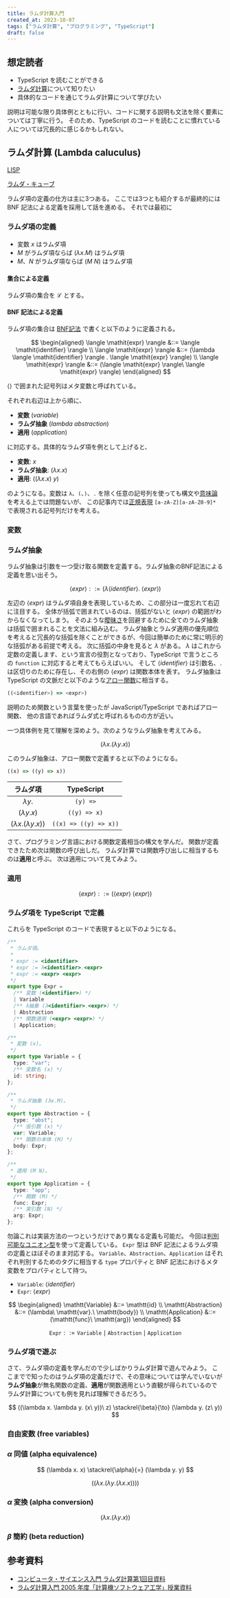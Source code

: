 ```yaml
---
title: ラムダ計算入門
created_at: 2023-10-07
tags: ["ラムダ計算", "プログラミング", "TypeScript"]
draft: false
---
```


## 想定読者

- TypeScript を読むことができる
- [ラムダ計算](https://ja.wikipedia.org/wiki/%E3%83%A9%E3%83%A0%E3%83%80%E8%A8%88%E7%AE%97)について知りたい
- 具体的なコードを通じてラムダ計算について学びたい

説明は可能な限り具体例とともに行い、コードに関する説明も文法を除く要素については丁寧に行う。
そのため、TypeScript のコードを読むことに慣れている人については冗長的に感じるかもしれない。

## ラムダ計算 (Lambda caluculus)

[LISP](https://ja.wikipedia.org/wiki/LISP)

[ラムダ・キューブ](https://ja.wikipedia.org/wiki/%E3%83%A9%E3%83%A0%E3%83%80%E3%83%BB%E3%82%AD%E3%83%A5%E3%83%BC%E3%83%96)

ラムダ項の定義の仕方は主に3つある。
ここでは3つとも紹介するが最終的には BNF 記法による定義を採用して話を進める。
それでは最初に

### ラムダ項の定義

#### 

- 変数 $x$ はラムダ項
- $M$ がラムダ項ならば $(\lambda x. M)$ はラムダ項
- $M$、$N$ がラムダ項ならば $(M\ N)$ はラムダ項

#### 集合による定義

ラムダ項の集合を $\mathscr{L}$ とする。

#### BNF 記法による定義

ラムダ項の集合は [BNF記法](https://ja.wikipedia.org/wiki/%E3%83%90%E3%83%83%E3%82%AB%E3%82%B9%E3%83%BB%E3%83%8A%E3%82%A6%E3%82%A2%E8%A8%98%E6%B3%95) で書くと以下のように定義される。

$$
\begin{aligned}
\langle \mathit{expr} \rangle &::= \langle \mathit{identifier} \rangle \\
\langle \mathit{expr} \rangle &::= (\lambda \langle \mathit{identifier} \rangle . \langle \mathit{expr} \rangle) \\
\langle \mathit{expr} \rangle &::= (\langle \mathit{expr} \rangle\ \langle \mathit{expr} \rangle)
\end{aligned}
$$

$\langle \rangle$ で囲まれた記号列はメタ変数と呼ばれている。

それぞれ右辺は上から順に、

- **変数** (_variable_)
- **ラムダ抽象** (_lambda abstraction_)
- **適用** (_application_)

に対応する。具体的なラムダ項を例として上げると、

- **変数**: $x$
- **ラムダ抽象**: $(\lambda x. x)$
- **適用**: $((\lambda x. x)\ y)$

のようになる。変数は `λ`、`(`、`)`、`.` を除く任意の記号列を使っても構文や[意味論](https://ja.wikipedia.org/wiki/%E3%83%97%E3%83%AD%E3%82%B0%E3%83%A9%E3%83%A0%E6%84%8F%E5%91%B3%E8%AB%96)を考える上では問題ないが、
この記事内では[正規表現](https://www.tohoho-web.com/ex/regexp.html) `[a-zA-Z][a-zA-Z0-9]*` で表現される記号列だけを考える。

### 変数

### ラムダ抽象

ラムダ抽象は引数を一つ受け取る関数を定義する。ラムダ抽象のBNF記法による定義を思い出そう。

$$
\langle \mathit{expr} \rangle ::= (\lambda \langle \mathit{identifier} \rangle .\ \langle \mathit{expr} \rangle)
$$

左辺の $\langle \mathit{expr} \rangle$ はラムダ項自身を表現しているため、この部分は一度忘れて右辺に注目する。
全体が括弧で囲まれているのは、括弧がないと $\langle \mathit{expr} \rangle$ の範囲がわからなくなってしまう。
そのような[曖昧さ](https://ja.wikipedia.org/wiki/%E6%9B%96%E6%98%A7%E3%81%AA%E6%96%87%E6%B3%95)を回避するために全てのラムダ抽象は括弧で囲まれることを文法に組み込む。
ラムダ抽象とラムダ適用の優先順位を考えると冗長的な括弧を除くことができるが、今回は簡単のために常に明示的な括弧がある前提で考える。
次に括弧の中身を見ると $\lambda$ がある。
$\lambda$ はこれから定数の定義します、という宣言の役割となっており、TypeScript で言うところの `function` に対応すると考えてもらえばいい。
そして $\langle \mathit{identifier} \rangle$ は引数名、`.` は区切りのために存在し、その右側の $\langle \mathit{expr} \rangle$ は関数本体を表す。
ラムダ抽象は TypeScript の文脈だと以下のような[アロー関数](https://typescriptbook.jp/reference/functions/arrow-functions)に相当する。

```ts
((<identifier>) => <expr>)
```

説明のため関数という言葉を使ったが JavaScript/TypeScript であればアロー関数、
他の言語であればラムダ式と呼ばれるものの方が近い。

一つ具体例を見て理解を深めよう。次のようなラムダ抽象を考えてみる。

$$
(\lambda x. (\lambda y. x))
$$

このラムダ抽象は、アロー関数で定義すると以下のようになる。

```ts
((x) => ((y) => x))
```

| ラムダ項                      | TypeScript            |
|:-----------------------------:|:---------------------:|
| $\lambda y.$                  | `(y) =>`              |
| $(\lambda y. x)$              | `((y) => x)`          |
| $(\lambda x. (\lambda y. x))$ | `((x) => ((y) => x))` |


さて、プログラミング言語における関数定義相当の構文を学んだ。
関数が定義できたため次は関数の呼び出しだ。
ラムダ計算では関数呼び出しに相当するものは**適用**と呼ぶ。
次は適用について見てみよう。

### 適用

$$
\langle \mathit{expr} \rangle ::= (\langle \mathit{expr} \rangle\ \langle \mathit{expr} \rangle)
$$

### ラムダ項を TypeScript で定義

これらを TypeScript のコードで表現すると以下のようになる。

```ts
/**
 * ラムダ項。
 *
 * expr := <identifier>
 * expr := λ<identifier>.<expr>
 * expr := <expr> <expr>
 */
export type Expr =
  /** 変数 (<identifier>) */
  | Variable
  /** λ抽象 (λ<identifier>.<expr>) */
  | Abstraction
  /** 関数適用 (<expr> <expr>) */
  | Application;

/**
 * 変数 (x)。
 */
export type Variable = {
  type: "var";
  /** 変数名 (x) */
  id: string;
};

/**
 * ラムダ抽象 (λx.M)。
 */
export type Abstraction = {
  type: "abst";
  /** 仮引数 (x) */
  var: Variable;
  /** 関数の本体 (M) */
  body: Expr;
};

/**
 * 適用 (M N)。
 */
export type Application = {
  type: "app";
  /** 関数 (M) */
  func: Expr;
  /** 実引数 (N) */
  arg: Expr;
};
```

勿論これは実装方法の一つというだけであり異なる定義も可能だ。
今回は[判別可能なユニオン型](https://typescriptbook.jp/reference/values-types-variables/discriminated-union)を使って定義している。
`Expr` 型は BNF 記法によるラムダ項の定義とほぼそのまま対応する。
`Variable`、`Abstraction`、`Application` はそれぞれ判別するためのタグに相当する `type` プロパティと
BNF 記法におけるメタ変数をプロパティとして持つ。

- `Variable`: $\langle \mathit{identifier} \rangle$
- `Expr`: $\langle \mathit{expr} \rangle$

$$
\begin{aligned}
\mathtt{Variable}    &::= \mathtt{id} \\
\mathtt{Abstraction} &::= (\lambda\ \mathtt{var}.\ \mathtt{body}) \\
\mathtt{Application} &::= (\mathtt{func}\ \mathtt{arg})
\end{aligned}
$$

$$
\mathtt{Expr} ::= \mathtt{Variable} \mid \mathtt{Abstraction} \mid \mathtt{Application}
$$

### ラムダ項で遊ぶ

さて、ラムダ項の定義を学んだので少しばかりラムダ計算で遊んでみよう。
ここまでで知ったのはラムダ項の定義だけで、その意味については学んでいないが
**ラムダ抽象**が無名関数の定義、**適用**が関数適用という直観が得られているので
ラムダ計算についても例を見れば理解できるだろう。

$$
((\lambda x. \lambda y. (x\ y))\ z) \stackrel{\beta}{\to} (\lambda y. (z\ y))
$$

### 自由変数 (free variables)

### $\alpha$ 同値 (alpha equivalence)

$$
(\lambda x. x) \stackrel{\alpha}{=} (\lambda y. y)
$$

$$
((\lambda x. (\lambda y. (\lambda x. x))))
$$

### $\alpha$ 変換 (alpha conversion)

$$
(\lambda x.(\lambda y. x))
$$

### $\beta$ 簡約 (beta reduction)

## 参考資料

- [コンピュータ・サイエンス入門 ラムダ計算第1回目資料](https://www.kurims.kyoto-u.ac.jp/~sinya/paper/lecture080515.pdf)
- [ラムダ計算入門 2005 年度「計算機ソフトウェア工学」授業資料](https://www.kb.ecei.tohoku.ac.jp/~sumii/class/keisanki-software-kougaku-2005/lambda.pdf)
